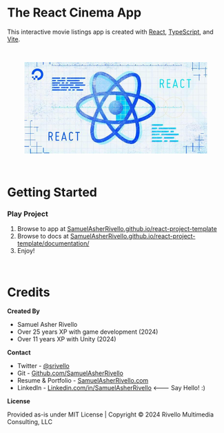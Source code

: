 # The React Cinema App

This interactive movie listings app is created with [React](https://react.dev/), [TypeScript](https://www.typescriptlang.org/), and [Vite](https://vitejs.dev/).

<BR>

<figure>
  <a href="https://samuelasherrivello.github.io/react-cinema/index.html">
    <img alt="screenshot"
src="./React/documentation/Screenshot01.png"
width = "600"
    >
  </a>
</figure>
<BR>

# Getting Started

### Play Project

1. Browse to app at [SamuelAsherRivello.github.io/react-project-template](https://samuelasherrivello.github.io/react-project-template/index.html)
1. Browse to docs at [SamuelAsherRivello.github.io/react-project-template/documentation/](https://samuelasherrivello.github.io/react-project-template/documentation/index.html)
1. Enjoy!

<BR>

# Credits

**Created By**

- Samuel Asher Rivello
- Over 25 years XP with game development (2024)
- Over 11 years XP with Unity (2024)

**Contact**

- Twitter - <a href="https://twitter.com/srivello/">@srivello</a>
- Git - <a href="https://github.com/SamuelAsherRivello/">Github.com/SamuelAsherRivello</a>
- Resume & Portfolio - <a href="http://www.SamuelAsherRivello.com">SamuelAsherRivello.com</a>
- LinkedIn - <a href="https://Linkedin.com/in/SamuelAsherRivello">Linkedin.com/in/SamuelAsherRivello</a> <--- Say Hello! :)

**License**

Provided as-is under MIT License | Copyright © 2024 Rivello Multimedia Consulting, LLC
